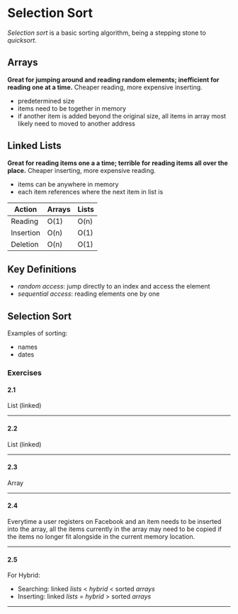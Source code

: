# Selection Sort
*Selection sort* is a basic sorting algorithm, being a stepping stone to *quicksort*.

## Arrays
**Great for jumping around and reading random elements; inefficient for reading one at a time.**
Cheaper reading, more expensive inserting.
- predetermined size
- items need to be together in memory
- if another item is added beyond the original size, all items in array most likely need to moved to another address

## Linked Lists
**Great for reading items one a a time; terrible for reading items all over the place.**
Cheaper inserting, more expensive reading.
- items can be anywhere in memory
- each item references where the next item in list is

| Action | Arrays | Lists |
| ----------- | ----------- | ----------- |
| Reading | O(1) | O(n) |
| Insertion | O(n) | O(1) |
| Deletion | O(n) | O(1) |

## Key Definitions
- *random access*: jump directly to an index and access the element
- *sequential access*: reading elements one by one

## Selection Sort
Examples of sorting:
- names
- dates

### Exercises
#### 2.1
List (linked)

---
#### 2.2
List (linked)

---
#### 2.3
Array

---
#### 2.4
Everytime a user registers on Facebook and an item needs to be inserted into the array, all the items currently in the array may need to be copied if the items no longer fit alongside in the current memory location.

---
#### 2.5
For Hybrid:
- Searching: linked *lists* < *hybrid* < sorted *arrays*
- Inserting: linked *lists* = *hybrid* > sorted *arrays*

---